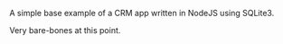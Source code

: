A simple base example of a CRM app written in NodeJS using SQLite3. 

Very bare-bones at this point.